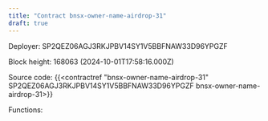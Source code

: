 ```yaml
---
title: "Contract bnsx-owner-name-airdrop-31"
draft: true
---
```

Deployer: SP2QEZ06AGJ3RKJPBV14SY1V5BBFNAW33D96YPGZF


 



Block height: 168063 (2024-10-01T17:58:16.000Z)

Source code: {{<contractref "bnsx-owner-name-airdrop-31" SP2QEZ06AGJ3RKJPBV14SY1V5BBFNAW33D96YPGZF bnsx-owner-name-airdrop-31>}}

Functions:


